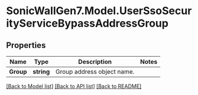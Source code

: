 # SonicWallGen7.Model.UserSsoSecurityServiceBypassAddressGroup

## Properties

Name | Type | Description | Notes
------------ | ------------- | ------------- | -------------
**Group** | **string** | Group address object name. | 

[[Back to Model list]](../README.md#documentation-for-models) [[Back to API list]](../README.md#documentation-for-api-endpoints) [[Back to README]](../README.md)

